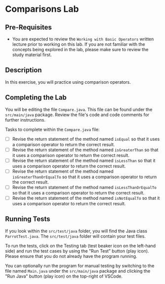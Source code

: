 # Comparisons Lab

## Pre-Requisites
- You are expected to review the `Working with Basic Operators` written lecture prior to working on this lab. If you are not familiar with the concepts being explored in the lab, please make sure to review the study material first.

## Description
In this exercise, you will practice using comparison operators.

## Completing the Lab
You will be editing the file `Compare.java`. This file can be found under the `src/main/java` package. Review the file's code and code comments for further instructions.

Tasks to complete within the `Compare.java` file:
- [ ] Revise the return statement of the method named `isEqual` so that it uses a comparison operator to return the correct result.
- [ ] Revise the return statement of the method named `isGreaterThan` so that it uses a comparison operator to return the correct result.
- [ ] Revise the return statement of the method named `isLessThan` so that it uses a comparison operator to return the correct result.
- [ ] Revise the return statement of the method named `isGreaterThanOrEqualTo` so that it uses a comparison operator to return the correct result.
- [ ] Revise the return statement of the method named `isLessThanOrEqualTo` so that it uses a comparison operator to return the correct result.
- [ ] Revise the return statement of the method named `isNotEqualTo` so that it uses a comparison operator to return the correct result.

## Running Tests
If you look within the `src/test/java` folder, you will find the Java class `ParrotTest.java`. The `src/test/java` folder will contain your test files.  

To run the tests, click on the Testing tab (test beaker icon on the left-hand side) and run the test cases by using the "Run Test" button (play icon). Please ensure that you do not already have the program running.

You can optionally run the program for manual testing by switching to the file named `Main.java` under the `src/main/java` package and clicking the "Run Java" button (play icon) on the top-right of VSCode.
